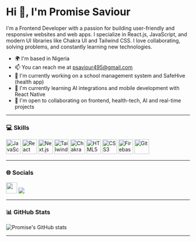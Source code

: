 <h1 align="left">Hi 👋, I'm Promise Saviour</h1>

I'm a Frontend Developer with a passion for building user-friendly and responsive websites and web apps. I specialize in React.js, JavaScript, and modern UI libraries like Chakra UI and Tailwind CSS. I love collaborating, solving problems, and constantly learning new technologies.  

- 🌍 I'm based in Nigeria  
- 📫 You can reach me at [psaviour495@gmail.com](mailto:psaviour495@gmail.com)  
- 🔭 I'm currently working on a school management system and SafeHive (health app)  
- 🌱 I'm currently learning AI integrations and mobile development with React Native  
- 🤝 I'm open to collaborating on frontend, health-tech, AI and real-time projects  

---

### 💻 Skills

<p align="left">
  <img src="https://raw.githubusercontent.com/danielcranney/readme-generator/main/public/icons/skills/javascript-colored.svg" width="40" height="40" alt="JavaScript" />
  <img src="https://raw.githubusercontent.com/danielcranney/readme-generator/main/public/icons/skills/react-colored.svg" width="40" height="40" alt="React" />
  <img src="https://raw.githubusercontent.com/danielcranney/readme-generator/main/public/icons/skills/nextjs-colored-dark.svg" width="40" height="40" alt="Next.js" />
  <img src="https://raw.githubusercontent.com/danielcranney/readme-generator/main/public/icons/skills/tailwindcss-colored.svg" width="40" height="40" alt="Tailwind CSS" />
  <img src="https://raw.githubusercontent.com/danielcranney/readme-generator/main/public/icons/skills/chakra-colored.svg" width="40" height="40" alt="Chakra UI" />
  <img src="https://raw.githubusercontent.com/danielcranney/readme-generator/main/public/icons/skills/html5-colored.svg" width="40" height="40" alt="HTML5" />
  <img src="https://raw.githubusercontent.com/danielcranney/readme-generator/main/public/icons/skills/css3-colored.svg" width="40" height="40" alt="CSS3" />
  <img src="https://raw.githubusercontent.com/danielcranney/readme-generator/main/public/icons/skills/firebase-colored.svg" width="40" height="40" alt="Firebase" />
  <img src="https://raw.githubusercontent.com/danielcranney/readme-generator/main/public/icons/skills/git-colored.svg" width="40" height="40" alt="Git" />
</p>

---

### 🌐 Socials

<p align="left">
  <a href="https://linkedin.com/in/saviourpromise" target="_blank"><img src="https://cdn.jsdelivr.net/gh/devicons/devicon/icons/linkedin/linkedin-original.svg" width="30" /></a>
  <a href="mailto:psaviour495@gmail.com"><img src="https://img.shields.io/badge/Email-D14836?style=flat&logo=gmail&logoColor=white" /></a>
</p>

---

### 📊 GitHub Stats

![Promise's GitHub stats](https://github-readme-stats.vercel.app/api?username=saviourpromise&show_icons=true&theme=radical)

---

<!---
saviourpromise/saviourpromise is a ✨ special ✨ repository because its `README.md` (this file) appears on your GitHub profile.
--->
